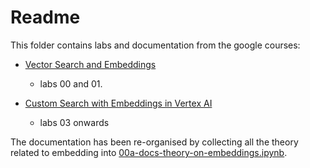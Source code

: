 # Readme

This folder contains labs and documentation from the google courses:

- [Vector Search and Embeddings](https://partner.skills.google/paths/164/course_templates/939)
  - labs 00 and 01.

- [Custom Search with Embeddings in Vertex AI](https://partner.skills.google/paths/164/course_templates/948)
  - labs 03 onwards

The documentation has been re-organised by collecting all the theory related to embedding into [00a-docs-theory-on-embeddings.ipynb](00a-docs-theory-on-embeddings.ipynb).
